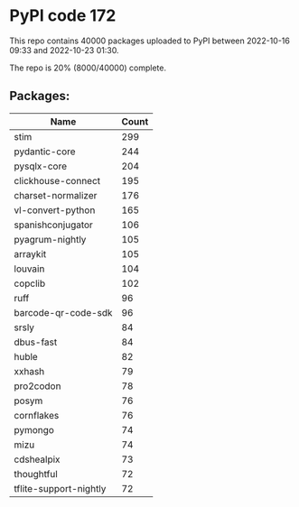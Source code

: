 # PyPI code 172

This repo contains 40000 packages uploaded to PyPI between 
2022-10-16 09:33 and 2022-10-23 01:30.

The repo is 20% (8000/40000) complete.

## Packages:

| Name  | Count |
| ----- | ----- |
| stim | 299 |
| pydantic-core | 244 |
| pysqlx-core | 204 |
| clickhouse-connect | 195 |
| charset-normalizer | 176 |
| vl-convert-python | 165 |
| spanishconjugator | 106 |
| pyagrum-nightly | 105 |
| arraykit | 105 |
| louvain | 104 |
| copclib | 102 |
| ruff | 96 |
| barcode-qr-code-sdk | 96 |
| srsly | 84 |
| dbus-fast | 84 |
| huble | 82 |
| xxhash | 79 |
| pro2codon | 78 |
| posym | 76 |
| cornflakes | 76 |
| pymongo | 74 |
| mizu | 74 |
| cdshealpix | 73 |
| thoughtful | 72 |
| tflite-support-nightly | 72 |


